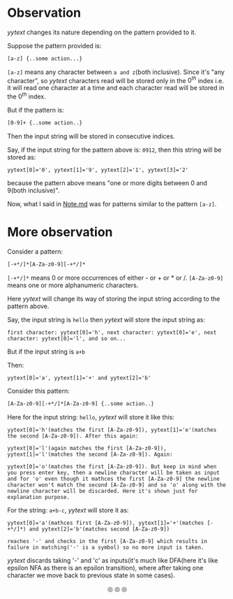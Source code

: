 # Observation

_yytext_ changes its nature depending on the pattern provided to it.

Suppose the pattern provided is:

```lex
[a-z] {..some action...}
```
`[a-z]` means any character between `a and z`(both inclusive). Since it's "any character", so _yytext_ characters read will be stored only in the $0^{th}$ index i.e. it will read one character at a time and each character read will be stored in the $0^{th}$ index.

But if the pattern is:
```lex
[0-9]+ {..some action..}
```
Then the input string will be stored in consecutive indices.

Say, if the input string for the pattern above is: `0912`, then this string will be stored as:
```
yytext[0]='0', yytext[1]='9', yytext[2]='1', yytext[3]='2'
```
because the pattern above means "one or  more digits between 0 and 9(both inclusive)".

Now, what I said in [Note.md]() was for patterns similar to the pattern `[a-z]`.

# More observation

Consider a pattern:

```lex
[-+*/]*[A-Za-z0-9][-+*/]*
```

`[-+*/]*` means 0 or more occurrences of either - or + or * or /.
`[A-Za-z0-9]` means one or more alphanumeric characters.

Here _yytext_ will change its way of storing the input string according to the pattern above.

Say, the input string is `hello` then _yytext_ will store the input string as:

```
first character: yytext[0]='h', next character: yytext[0]='e', next character: yytext[0]='l', and so on...
```

But if the input string is `a+b`

Then:
```
yytext[0]='a', yytext[1]='+' and yytext[2]='b'
```


Consider this pattern:
```lex
[A-Za-z0-9][-+*/]*[A-Za-z0-9] {..some action..}
```

Here for the input string: `hello`, _yytext_ will store it like this:
```
yytext[0]='h'(matches the first [A-Za-z0-9]), yytext[1]='e'(matches the second [A-Za-z0-9]). After this again:

yytext[0]='l'(again matches the first [A-Za-z0-9]), yytext[1]='l'(matches the second [A-Za-z0-9]). Again:

yytext[0]='o'(matches the first [A-Za-z0-9]). But keep in mind when you press enter key, then a newline character will be taken as input and for 'o' even though it mathces the first [A-Za-z0-9] the newline character won't match the second [A-Za-z0-9] and so 'o' along with the newline character will be discarded. Here it's shown just for explanation purpose.
```

For the string: `a+b-c`, _yytext_ will store it as:

```
yytext[0]='a'(mathces first [A-Za-z0-9]), yytext[1]='+'(matches [-+*/]*) and yytext[2]='b'(matches second [A-Za-z0-9])

reaches '-' and checks in the first [A-Za-z0-9] which results in failure in matching('-' is a symbol) so no more input is taken.
```
_yytext_ discards taking '-' and 'c' as inputs(it's much like DFA(here it's like epsilon NFA as there is an epsilon transition), where after taking one character we move back to previous state in some cases).

<p align="center">
&#9678; &#9678; &#9678;
</p>
